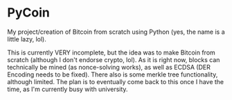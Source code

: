 # PyCoin
My project/creation of Bitcoin from scratch using Python (yes, the name is a little lazy, lol).

This is currently VERY incomplete, but the idea was to make Bitcoin from scratch (although I don't endorse crypto, lol).
As it is right now, blocks can technically be mined (as nonce-solving works), as well as ECDSA (DER Encoding needs to be fixed).
There also is some merkle tree functionality, although limited. The plan is to eventually come back to this once I have the time,
as I'm currently busy with university.
